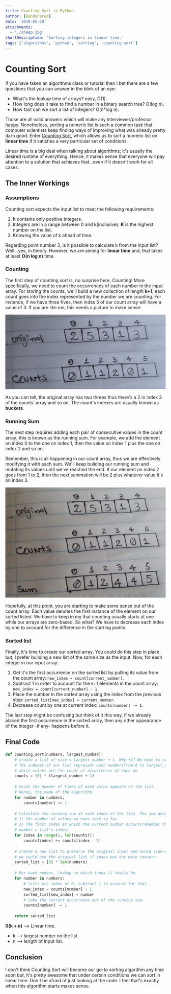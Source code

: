 ```yaml
---
title: Counting Sort in Python.
author: [RandyPerez]
date: '2019-05-29'
attachments:
  - './sheep.jpg'
shortDescription: 'Sorting integers in linear time.'
tags: ['algorithms', 'python', 'sorting', 'counting-sort']
---
```


# Counting Sort

If you have taken an algorithms class or tutorial then I bet there are a few questions that you can answer in the blink of an eye:

- What's the lookup time of arrays? easy, O(1).
- How long does it take to find a number in a binary search tree? O(log n).
- How fast can we sort a list of integers? O(n\*log n).

Those are all valid answers which will make any interviewer/professor happy. Nonetheless, sorting a numeric list is such a common task that computer scientists keep finding ways of improving what was already pretty darn good. Enter [Counting Sort](https://en.wikipedia.org/wiki/Counting_sort), which allows us to sort a numeric list on **linear time** if it satisfies a very particular set of conditions.

Linear time is a big deal when talking about algorithms; it's usually the desired runtime of everything. Hence, it makes sense that everyone will pay attention to a solution that achieves that...even if it doesn't work for all cases.

## The Inner Workings

### Assumptions

Counting sort expects the input list to meet the following requirements:

1. It contains only positive integers.
2. Integers are in a range between 0 and k(inclusive). **K** is the highest number on the list.
3. Knowing the value of k ahead of time.

Regarding point number 3, is it possible to calculate k from the input list? Well...yes, in theory. However, we are aiming for **linear time** and, that takes at least **O(n log n)** time.

### Counting

The first step of counting sort is, no surprise here, Counting! More specifically, we need to count the occurrences of each number in the input array. For storing the counts, we'll build a new collection of length **k+1**; each count goes into the index represented by the number we are counting. For instance, if we have three fives, then index 5 of our count array will have a value of 3. If you are like me, this needs a picture to make sense:

![values count](./counts.jpeg)

As you can tell, the original array has two threes thus there's a 2 in index 3 of the counts' array and so on. The count's indexes are usually known as **buckets**.

### Running Sum

The next step requires adding each pair of consecutive values in the count array; this is known as the running sum. For example, we add the element on index 0 to the one on index 1, then the value on index 1 plus the one on index 2 and so on.

Remember, this is all happening in our count array, thus we are effectively modifying it with each sum. We'll keep building our running sum and mutating its values until we've reached the end. If our element on index 2 goes from 1 to 2, then the next summation will be 2 plus whatever value it's on index 3.

![running sum](./sum.jpg)

Hopefully, at this point, you are starting to make some sense out of the count array. Each value denotes the first instance of the element on our sorted listed. We have to keep in my that counting usually starts at one while our arrays are zero-based. So what? We have to decrease each index by one to account for the difference in the starting points.

### Sorted list

Finally, it's time to create our sorted array. You could do this step in place but, I prefer building a new list of the same size as the input. Now, for each integer in our input array:

1. Get it's the first occurrence on the sorted list by pulling its value from the count array: `new_index = count[current_number]`.
2. Subtract 1 in order to account for the k+1 elements in the count array: `new_index = count[current_number] - 1`.
3. Place the number in the sorted array using the index from the previous step: `sorted_list[new_index] = current_number`.
4. Decrease count by one at current index: `counts[number] -= 1`.

The last step might be confusing but think of it this way, if we already placed the first occurrence in the sorted array, then any other appearance of the integer -if any- happens before it.

## Final Code

```python
def counting_sort(numbers, largest_number):
	# create a list of size = largest_number + 1. Why +1? We have to account for 0.
	# The indexes of our list represent each number(from 0 to largest_number),
	# while values are the count of occurrences of each on
	counts = [0] * (largest_number + 1)

	# Count the number of times of each value appears on the list.
	# Hence, the name of the algorithm.
	for number in numbers:
		counts[number] += 1

  	# Calculate the running sum at each index of the list. The sum denotes two things:
	# 1) the number of values we have seen so far.
  	# 2) The first index at which the current number occurs(remember the current
  	# number = list's index).
	for index in range(1, len(counts)):
		counts[index] += counts[index - 1]

	# create a new list to preserve the original input and avoid side-effects. However,
	# we could use the original list if space was our main concern.
	sorted_list = [0] * len(numbers)

	# For each number, lookup in which index it should be.
	for number in numbers:
		# lists are index at 0, subtract 1 to account for that.
		new_index = counts[number] - 1
		sorted_list[new_index] = number
		# take the current occurrence out of the running sum.
		counts[number] -= 1

	return sorted_list
```

**0(k + n)** --> Linear time.

- k --> largest number on the list.
- n --> length of input list.

## Conclusion

I don't think Counting Sort will become our go-to sorting algorithm any time soon but, it's pretty awesome that under certain conditions we can sort in linear time. Don't be afraid of just looking at the code. I feel that's exactly when this algorithm starts makes sense.
